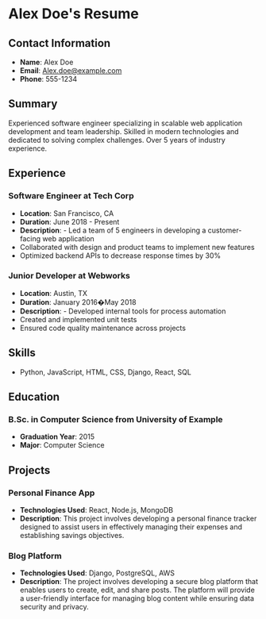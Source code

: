 # Alex Doe's Resume

## Contact Information
- **Name**: Alex Doe
- **Email**: Alex.doe@example.com
- **Phone**: 555-1234

## Summary
Experienced software engineer specializing in scalable web application development and team leadership. Skilled in modern technologies and dedicated to solving complex challenges. Over 5 years of industry experience.

## Experience

### Software Engineer at Tech Corp
- **Location**: San Francisco, CA
- **Duration**: June 2018 - Present
- **Description**: - Led a team of 5 engineers in developing a customer-facing web application
- Collaborated with design and product teams to implement new features
- Optimized backend APIs to decrease response times by 30%


### Junior Developer at Webworks
- **Location**: Austin, TX
- **Duration**: January 2016�May 2018
- **Description**: - Developed internal tools for process automation
- Created and implemented unit tests
- Ensured code quality maintenance across projects



## Skills
- Python, JavaScript, HTML, CSS, Django, React, SQL

## Education

### B.Sc. in Computer Science from University of Example
- **Graduation Year**: 2015
- **Major**: Computer Science



## Projects

### Personal Finance App
- **Technologies Used**: React, Node.js, MongoDB
- **Description**: This project involves developing a personal finance tracker designed to assist users in effectively managing their expenses and establishing savings objectives.


### Blog Platform
- **Technologies Used**: Django, PostgreSQL, AWS
- **Description**: The project involves developing a secure blog platform that enables users to create, edit, and share posts. The platform will provide a user-friendly interface for managing blog content while ensuring data security and privacy.

